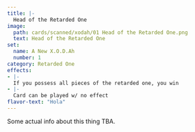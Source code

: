 ```yaml
---
title: |-
  Head of the Retarded One
image: 
  path: cards/scanned/xodah/01 Head of the Retarded One.png
  text: Head of the Retarded One
set:
  name: A New X.O.D.Ah
  number: 1
category: Retarded One
effects: 
- |-
  If you possess all pieces of the retarded one, you win
- |-
  Card can be played w/ no effect
flavor-text: "Hola"
---
```

Some actual info about this thing TBA.
